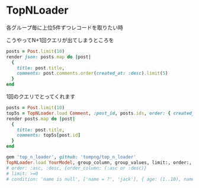 # TopNLoader

各グループ毎に上位5件ずつレコードを取りたい時

こうやってN+1回クエリが出てしまうところを
```ruby
posts = Post.limit(10)
render json: posts.map do |post|
  {
    title: post.title,
    comments: post.comments.order(created_at: :desc).limit(5)
  }
end
```

1回のクエリでとってくれます
```ruby
posts = Post.limit(10)
top5s = TopNLoader.load Comment, :post_id, posts.ids, order: { created_at: :desc }, limit: 5
render posts.map do |post|
  {
    title: post.title,
    comments: top5s[post.id]
  }
end
```

```ruby
gem 'top_n_loader', github: 'tompng/top_n_loader'
TopNLoader.load YourModel, group_column, group_values, limit:, order:, condition:
# order: :asc, :desc, {order_column: (:asc or :desc)}
# limit: >=0
# condition: 'name is null', ['name = ?', 'jack'], { age: (1..10), name: { not: 'jack' }}
```
